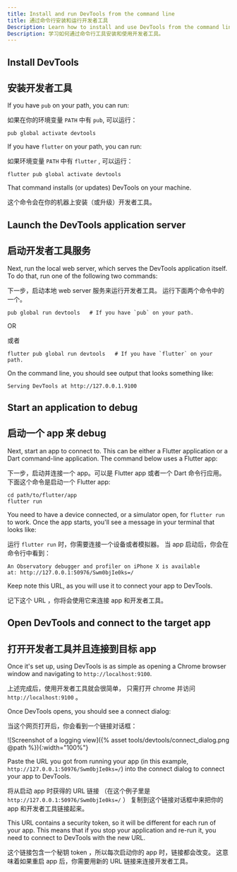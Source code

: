 ```yaml
---
title: Install and run DevTools from the command line
title: 通过命令行安装和运行开发者工具
Description: Learn how to install and use DevTools from the command line.
Description: 学习如何通过命令行工具安装和使用开发者工具。
---
```


## Install DevTools

## 安装开发者工具

If you have `pub` on your path, you can run:

如果在你的环境变量 `PATH` 中有 `pub`, 可以运行：

```
pub global activate devtools
```

If you have `flutter` on your path, you can run:

如果环境变量 `PATH` 中有 `flutter` , 可以运行：

```
flutter pub global activate devtools
```

That command installs (or updates) DevTools on your machine.

这个命令会在你的机器上安装（或升级）开发者工具。

## Launch the DevTools application server

## 启动开发者工具服务

Next, run the local web server, which serves the DevTools
application itself. To do that, run one of the following
two commands:

下一步，启动本地 web server 服务来运行开发者工具。
运行下面两个命令中的一个。

```
pub global run devtools   # If you have `pub` on your path.
```

OR

或者

```
flutter pub global run devtools   # If you have `flutter` on your path.
```

On the command line, you should see output that looks something like:

```
Serving DevTools at http://127.0.0.1.9100
```

## Start an application to debug

## 启动一个 app 来 debug

Next, start an app to connect to. This can be either a Flutter application
or a Dart command-line application. The command below uses a Flutter app:

下一步，启动并连接一个 app。可以是 Flutter app 或者一个 Dart 命令行应用。
下面这个命令是启动一个 Flutter app:

```
cd path/to/flutter/app
flutter run
```

You need to have a device connected, or a simulator open, for
`flutter run` to work. Once the app starts, you'll see a
message in your terminal that looks like:

运行 `flutter run` 时，你需要连接一个设备或者模拟器。
当 app 启动后，你会在命令行中看到：


```
An Observatory debugger and profiler on iPhone X is available
at: http://127.0.0.1:50976/Swm0bjIe0ks=/
```

Keep note this URL, as you will use it to connect your app to
DevTools.

记下这个 URL ，你将会使用它来连接 app 和开发者工具。

## Open DevTools and connect to the target app

## 打开开发者工具并且连接到目标 app

Once it's set up, using DevTools is as simple as opening a 
Chrome browser window and navigating to `http://localhost:9100`.

上述完成后，使用开发者工具就会很简单，
只需打开 chrome 并访问 `http://localhost:9100` 。

Once DevTools opens, you should see a connect dialog:

当这个网页打开后，你会看到一个链接对话框：

![Screenshot of a logging view]({% asset tools/devtools/connect_dialog.png @path %}){:width="100%"}

Paste the URL you got from running your app (in this example,
`http://127.0.0.1:50976/Swm0bjIe0ks=/`) into the connect dialog
to connect your app to DevTools.

将从启动 app 时获得的 URL 链接
（在这个例子里是 `http://127.0.0.1:50976/Swm0bjIe0ks=/` ）
复制到这个链接对话框中来把你的 app 和开发者工具链接起来。

This URL contains a security token, so it will be different
for each run of your app. This means that if you stop your
application and re-run it, you need to connect to DevTools
with the new URL.

这个链接包含一个秘钥 token ，所以每次启动你的 app 时，链接都会改变。
这意味着如果重启 app 后，你需要用新的 URL 链接来连接开发者工具。


